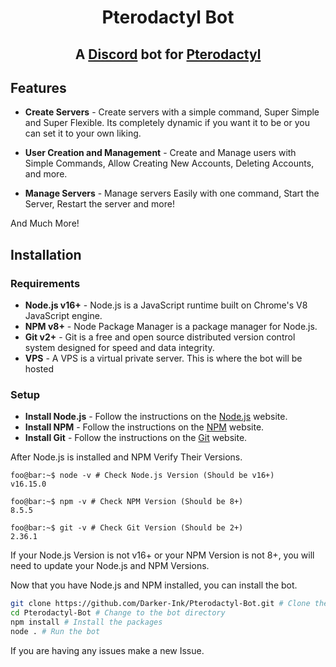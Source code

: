 <div align="center">
    <h1>Pterodactyl Bot</h1>
    <h2>A <a href="https://discord.com">Discord</a> bot for <a href="https://pterodactyl.io">Pterodactyl</a></h2>
</div>

## Features

* **Create Servers** - Create servers with a simple command, Super Simple and Super Flexible. Its completely dynamic if you want it to be or you can set it to your own liking.

* **User Creation and Management** - Create and Manage users with Simple Commands, Allow Creating New Accounts, Deleting Accounts, and more.

* **Manage Servers** - Manage servers Easily with one command, Start the Server, Restart the server and more!

And Much More!

## Installation

### Requirements
* **Node.js v16+** - Node.js is a JavaScript runtime built on Chrome's V8 JavaScript engine.
* **NPM v8+** - Node Package Manager is a package manager for Node.js.
* **Git v2+** - Git is a free and open source distributed version control system designed for speed and data integrity.
* **VPS** - A VPS is a virtual private server. This is where the bot will be hosted

### Setup
* **Install Node.js** - Follow the instructions on the [Node.js](https://nodejs.org/en/) website.
* **Install NPM** - Follow the instructions on the [NPM](https://www.npmjs.com/) website.
* **Install Git** - Follow the instructions on the [Git](https://git-scm.com/) website.

After Node.js is installed and NPM Verify Their Versions.

```console
foo@bar:~$ node -v # Check Node.js Version (Should be v16+)
v16.15.0 

foo@bar:~$ npm -v # Check NPM Version (Should be 8+)
8.5.5

foo@bar:~$ git -v # Check Git Version (Should be 2+)
2.36.1
```

If your Node.js Version is not v16+ or your NPM Version is not 8+, you will need to update your Node.js and NPM Versions.

Now that you have Node.js and NPM installed, you can install the bot.

```sh
git clone https://github.com/Darker-Ink/Pterodactyl-Bot.git # Clone the bot
cd Pterodactyl-Bot # Change to the bot directory
npm install # Install the packages
node . # Run the bot
```

If you are having any issues make a new Issue.